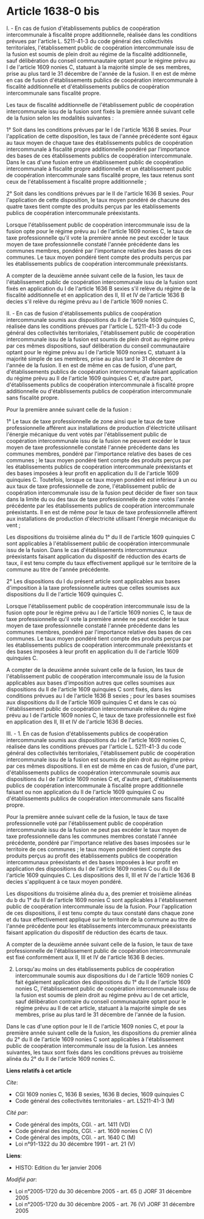 # Article 1638-0 bis

I. - En cas de fusion d'établissements publics de coopération intercommunale à fiscalité propre additionnelle, réalisée dans
les conditions prévues par l'article L. 5211-41-3 du code général des collectivités territoriales, l'établissement public de
coopération intercommunale issu de la fusion est soumis de plein droit au régime de la fiscalité additionnelle, sauf
délibération du conseil communautaire optant pour le régime prévu au I de l'article 1609 nonies C, statuant à la majorité
simple de ses membres, prise au plus tard le 31 décembre de l'année de la fusion. Il en est de même en cas de fusion
d'établissements publics de coopération intercommunale à fiscalité additionnelle et d'établissements publics de coopération
intercommunale sans fiscalité propre.

Les taux de fiscalité additionnelle de l'établissement public de coopération intercommunale issu de la fusion sont fixés la
première année suivant celle de la fusion selon les modalités suivantes :

1° Soit dans les conditions prévues par le I de l'article 1636 B sexies. Pour l'application de cette disposition, les taux de
l'année précédente sont égaux au taux moyen de chaque taxe des établissements publics de coopération intercommunale à
fiscalité propre additionnelle pondéré par l'importance des bases de ces établissements publics de coopération
intercommunale. Dans le cas d'une fusion entre un établissement public de coopération intercommunale à fiscalité propre
additionnelle et un établissement public de coopération intercommunale sans fiscalité propre, les taux retenus sont ceux de
l'établissement à fiscalité propre additionnelle ;

2° Soit dans les conditions prévues par le II de l'article 1636 B sexies. Pour l'application de cette disposition, le taux
moyen pondéré de chacune des quatre taxes tient compte des produits perçus par les établissements publics de coopération
intercommunale préexistants.

Lorsque l'établissement public de coopération intercommunale issu de la fusion opte pour le régime prévu au I de l'article
1609 nonies C, le taux de taxe professionnelle qu'il vote la première année ne peut excéder le taux moyen de taxe
professionnelle constaté l'année précédente dans les communes membres, pondéré par l'importance relative des bases de ces
communes. Le taux moyen pondéré tient compte des produits perçus par les établissements publics de coopération intercommunale
préexistants.

A compter de la deuxième année suivant celle de la fusion, les taux de l'établissement public de coopération intercommunale
issu de la fusion sont fixés en application du I de l'article 1636 B sexies s'il relève du régime de la fiscalité
additionnelle et en application des II, III et IV de l'article 1636 B decies s'il relève du régime prévu au I de l'article
1609 nonies C.

II. - En cas de fusion d'établissements publics de coopération intercommunale soumis aux dispositions du II de l'article 1609
quinquies C, réalisée dans les conditions prévues par l'article L. 5211-41-3 du code général des collectivités territoriales,
l'établissement public de coopération intercommunale issu de la fusion est soumis de plein droit au régime prévu par ces
mêmes dispositions, sauf délibération du conseil communautaire optant pour le régime prévu au I de l'article 1609 nonies C,
statuant à la majorité simple de ses membres, prise au plus tard le 31 décembre de l'année de la fusion. Il en est de même en
cas de fusion, d'une part, d'établissements publics de coopération intercommunale faisant application du régime prévu au II
de l'article 1609 quinquies C et, d'autre part, d'établissements publics de coopération intercommunale à fiscalité propre
additionnelle ou d'établissements publics de coopération intercommunale sans fiscalité propre.

Pour la première année suivant celle de la fusion :

1° Le taux de taxe professionnelle de zone ainsi que le taux de taxe professionnelle afférent aux installations de production
d'électricité utilisant l'énergie mécanique du vent votés par l'établissement public de coopération intercommunale issu de la
fusion ne peuvent excéder le taux moyen de taxe professionnelle constaté l'année précédente dans les communes membres,
pondéré par l'importance relative des bases de ces communes ; le taux moyen pondéré tient compte des produits perçus par les
établissements publics de coopération intercommunale préexistants et des bases imposées à leur profit en application du II de
l'article 1609 quinquies C. Toutefois, lorsque ce taux moyen pondéré est inférieur à un ou aux taux de taxe professionnelle
de zone, l'établissement public de coopération intercommunale issu de la fusion peut décider de fixer son taux dans la limite
du ou des taux de taxe professionnelle de zone votés l'année précédente par les établissements publics de coopération
intercommunale préexistants. Il en est de même pour le taux de taxe professionnelle afférent aux installations de production
d'électricité utilisant l'énergie mécanique du vent ;

Les dispositions du troisième alinéa du 1° du II de l'article 1609 quinquies C sont applicables à l'établissement public de
coopération intercommunale issu de la fusion. Dans le cas d'établissements intercommunaux préexistants faisant application du
dispositif de réduction des écarts de taux, il est tenu compte du taux effectivement appliqué sur le territoire de la commune
au titre de l'année précédente.

2° Les dispositions du I du présent article sont applicables aux bases d'imposition à la taxe professionnelle autres que
celles soumises aux dispositions du II de l'article 1609 quinquies C.

Lorsque l'établissement public de coopération intercommunale issu de la fusion opte pour le régime prévu au I de l'article
1609 nonies C, le taux de taxe professionnelle qu'il vote la première année ne peut excéder le taux moyen de taxe
professionnelle constaté l'année précédente dans les communes membres, pondéré par l'importance relative des bases de ces
communes. Le taux moyen pondéré tient compte des produits perçus par les établissements publics de coopération intercommunale
préexistants et des bases imposées à leur profit en application du II de l'article 1609 quinquies C.

A compter de la deuxième année suivant celle de la fusion, les taux de l'établissement public de coopération intercommunale
issu de la fusion applicables aux bases d'imposition autres que celles soumises aux dispositions du II de l'article 1609
quinquies C sont fixés, dans les conditions prévues au I de l'article 1636 B sexies ; pour les bases soumises aux
dispositions du II de l'article 1609 quinquies C et dans le cas où l'établissement public de coopération intercommunale
relève du régime prévu au I de l'article 1609 nonies C, le taux de taxe professionnelle est fixé en application des II, III
et IV de l'article 1636 B decies.

III. - 1. En cas de fusion d'établissements publics de coopération intercommunale soumis aux dispositions du I de l'article
1609 nonies C, réalisée dans les conditions prévues par l'article L. 5211-41-3 du code général des collectivités
territoriales, l'établissement public de coopération intercommunale issu de la fusion est soumis de plein droit au régime
prévu par ces mêmes dispositions. Il en est de même en cas de fusion, d'une part, d'établissements publics de coopération
intercommunale soumis aux dispositions du I de l'article 1609 nonies C et, d'autre part, d'établissements publics de
coopération intercommunale à fiscalité propre additionnelle faisant ou non application du II de l'article 1609 quinquies C ou
d'établissements publics de coopération intercommunale sans fiscalité propre.

Pour la première année suivant celle de la fusion, le taux de taxe professionnelle voté par l'établissement public de
coopération intercommunale issu de la fusion ne peut pas excéder le taux moyen de taxe professionnelle dans les communes
membres constaté l'année précédente, pondéré par l'importance relative des bases imposées sur le territoire de ces communes ;
le taux moyen pondéré tient compte des produits perçus au profit des établissements publics de coopération intercommunaux
préexistants et des bases imposées à leur profit en application des dispositions du I de l'article 1609 nonies C ou du II de
l'article 1609 quinquies C. Les dispositions des II, III et IV de l'article 1636 B decies s'appliquent à ce taux moyen
pondéré.

Les dispositions du troisième alinéa du a, des premier et troisième alinéas du b du 1° du III de l'article 1609 nonies C sont
applicables à l'établissement public de coopération intercommunale issu de la fusion. Pour l'application de ces dispositions,
il est tenu compte du taux constaté dans chaque zone et du taux effectivement appliqué sur le territoire de la commune au
titre de l'année précédente pour les établissements intercommunaux préexistants faisant application du dispositif de
réduction des écarts de taux.

A compter de la deuxième année suivant celle de la fusion, le taux de taxe professionnelle de l'établissement public de
coopération intercommunale est fixé conformément aux II, III et IV de l'article 1636 B decies.

2. Lorsqu'au moins un des établissements publics de coopération intercommunale soumis aux dispositions du I de l'article 1609
nonies C fait également application des dispositions du 1° du II de l'article 1609 nonies C, l'établissement public de
coopération intercommunale issu de la fusion est soumis de plein droit au régime prévu au I de cet article, sauf délibération
contraire du conseil communautaire optant pour le régime prévu au II de cet article, statuant à la majorité simple de ses
membres, prise au plus tard le 31 décembre de l'année de la fusion.

Dans le cas d'une option pour le II de l'article 1609 nonies C, et pour la première année suivant celle de la fusion, les
dispositions du premier alinéa du 2° du II de l'article 1609 nonies C sont applicables à l'établissement public de
coopération intercommunale issu de la fusion. Les années suivantes, les taux sont fixés dans les conditions prévues au
troisième alinéa du 2° du II de l'article 1609 nonies C.

**Liens relatifs à cet article**

_Cite_:

  - CGI 1609 nonies C, 1636 B sexies, 1636 B decies, 1609 quinquies C
  - Code général des collectivités territoriales - art. L5211-41-3 (M)

_Cité par_:

  - Code général des impôts, CGI. - art. 1411 (VD)
  - Code général des impôts, CGI. - art. 1609 nonies C (V)
  - Code général des impôts, CGI. - art. 1640 C (M)
  - Loi n°91-1322 du 30 décembre 1991 - art. 21 (V)

**Liens**:

  - HISTO: Edition du 1er janvier 2006

_Modifié par_:

  - Loi n°2005-1720 du 30 décembre 2005 - art. 65 () JORF 31 décembre 2005
  - Loi n°2005-1720 du 30 décembre 2005 - art. 76 (V) JORF 31 décembre 2005
